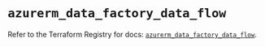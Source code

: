 # `azurerm_data_factory_data_flow`

Refer to the Terraform Registry for docs: [`azurerm_data_factory_data_flow`](https://registry.terraform.io/providers/hashicorp/azurerm/3.104.0/docs/resources/data_factory_data_flow).
